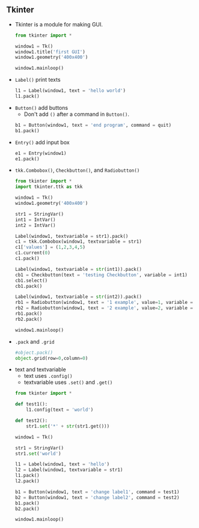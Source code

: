 ## Tkinter

- Tkinter is a module for making GUI.
  ```python
  from tkinter import *

  window1 = Tk()
  window1.title('first GUI')
  window1.geometry('400x400')

  window1.mainloop()
  ```
- `Label()` print texts
  ```python
  l1 = Label(window1, text = 'hello world')
  l1.pack()
  ```
- `Button()` add buttons
  - Don't add `()` after a command in `Button()`.
  ```python
  b1 = Button(window1, text = 'end program', command = quit)
  b1.pack()
  ```
- `Entry()` add input box
  ```python
  e1 = Entry(window1)
  e1.pack()
  ```
- `tkk.Combobox()`, `Checkbutton()`, and `Radiobutton()`
  ```python
  from tkinter import *
  import tkinter.ttk as tkk

  window1 = Tk()
  window1.geometry('400x400')

  str1 = StringVar()
  int1 = IntVar()
  int2 = IntVar()

  Label(window1, textvariable = str1).pack()
  c1 = tkk.Combobox(window1, textvariable = str1)
  c1['values'] = (1,2,3,4,5)
  c1.current(0)
  c1.pack()

  Label(window1, textvariable = str(int1)).pack()
  cb1 = Checkbutton(text = 'testing Checkbutton', variable = int1)
  cb1.select()
  cb1.pack()

  Label(window1, textvariable = str(int2)).pack()
  rb1 = Radiobutton(window1, text = '1 example', value=1, variable = int2)
  rb2 = Radiobutton(window1, text = '2 example', value=2, variable = int2)
  rb1.pack()
  rb2.pack()

  window1.mainloop()
  ```
- `.pack` and `.grid`
  ```python
  #object.pack()
  object.grid(row=0,column=0)
  ```
- text and textvariable
  - text uses `.config()`
  - textvariable uses `.set()` and `.get()`
  ```python
  from tkinter import *

  def test1():
      l1.config(text = 'world')

  def test2():
      str1.set('*' + str(str1.get()))

  window1 = Tk()

  str1 = StringVar()
  str1.set('world')

  l1 = Label(window1, text = 'hello')
  l2 = Label(window1, textvariable = str1)
  l1.pack()
  l2.pack()

  b1 = Button(window1, text = 'change label1', command = test1)
  b2 = Button(window1, text = 'change label2', command = test2)
  b1.pack()
  b2.pack()

  window1.mainloop()
  ```
